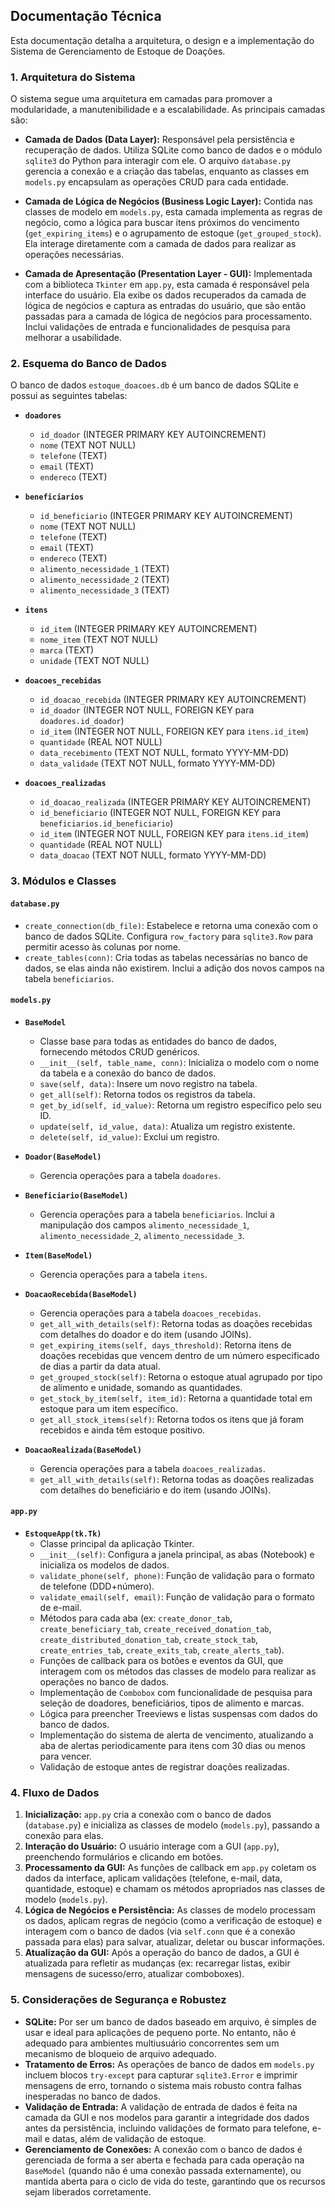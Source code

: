 
## Documentação Técnica

Esta documentação detalha a arquitetura, o design e a implementação do Sistema de Gerenciamento de Estoque de Doações.

### 1. Arquitetura do Sistema

O sistema segue uma arquitetura em camadas para promover a modularidade, a manutenibilidade e a escalabilidade. As principais camadas são:

-   **Camada de Dados (Data Layer):** Responsável pela persistência e recuperação de dados. Utiliza SQLite como banco de dados e o módulo `sqlite3` do Python para interagir com ele. O arquivo `database.py` gerencia a conexão e a criação das tabelas, enquanto as classes em `models.py` encapsulam as operações CRUD para cada entidade.

-   **Camada de Lógica de Negócios (Business Logic Layer):** Contida nas classes de modelo em `models.py`, esta camada implementa as regras de negócio, como a lógica para buscar itens próximos do vencimento (`get_expiring_items`) e o agrupamento de estoque (`get_grouped_stock`). Ela interage diretamente com a camada de dados para realizar as operações necessárias.

-   **Camada de Apresentação (Presentation Layer - GUI):** Implementada com a biblioteca `Tkinter` em `app.py`, esta camada é responsável pela interface do usuário. Ela exibe os dados recuperados da camada de lógica de negócios e captura as entradas do usuário, que são então passadas para a camada de lógica de negócios para processamento. Inclui validações de entrada e funcionalidades de pesquisa para melhorar a usabilidade.

### 2. Esquema do Banco de Dados

O banco de dados `estoque_doacoes.db` é um banco de dados SQLite e possui as seguintes tabelas:

-   **`doadores`**
    -   `id_doador` (INTEGER PRIMARY KEY AUTOINCREMENT)
    -   `nome` (TEXT NOT NULL)
    -   `telefone` (TEXT)
    -   `email` (TEXT)
    -   `endereco` (TEXT)

-   **`beneficiarios`**
    -   `id_beneficiario` (INTEGER PRIMARY KEY AUTOINCREMENT)
    -   `nome` (TEXT NOT NULL)
    -   `telefone` (TEXT)
    -   `email` (TEXT)
    -   `endereco` (TEXT)
    -   `alimento_necessidade_1` (TEXT)
    -   `alimento_necessidade_2` (TEXT)
    -   `alimento_necessidade_3` (TEXT)

-   **`itens`**
    -   `id_item` (INTEGER PRIMARY KEY AUTOINCREMENT)
    -   `nome_item` (TEXT NOT NULL)
    -   `marca` (TEXT)
    -   `unidade` (TEXT NOT NULL)

-   **`doacoes_recebidas`**
    -   `id_doacao_recebida` (INTEGER PRIMARY KEY AUTOINCREMENT)
    -   `id_doador` (INTEGER NOT NULL, FOREIGN KEY para `doadores.id_doador`)
    -   `id_item` (INTEGER NOT NULL, FOREIGN KEY para `itens.id_item`)
    -   `quantidade` (REAL NOT NULL)
    -   `data_recebimento` (TEXT NOT NULL, formato YYYY-MM-DD)
    -   `data_validade` (TEXT NOT NULL, formato YYYY-MM-DD)

-   **`doacoes_realizadas`**
    -   `id_doacao_realizada` (INTEGER PRIMARY KEY AUTOINCREMENT)
    -   `id_beneficiario` (INTEGER NOT NULL, FOREIGN KEY para `beneficiarios.id_beneficiario`)
    -   `id_item` (INTEGER NOT NULL, FOREIGN KEY para `itens.id_item`)
    -   `quantidade` (REAL NOT NULL)
    -   `data_doacao` (TEXT NOT NULL, formato YYYY-MM-DD)

### 3. Módulos e Classes

#### `database.py`

-   `create_connection(db_file)`: Estabelece e retorna uma conexão com o banco de dados SQLite. Configura `row_factory` para `sqlite3.Row` para permitir acesso às colunas por nome.
-   `create_tables(conn)`: Cria todas as tabelas necessárias no banco de dados, se elas ainda não existirem. Inclui a adição dos novos campos na tabela `beneficiarios`.

#### `models.py`

-   **`BaseModel`**
    -   Classe base para todas as entidades do banco de dados, fornecendo métodos CRUD genéricos.
    -   `__init__(self, table_name, conn)`: Inicializa o modelo com o nome da tabela e a conexão do banco de dados.
    -   `save(self, data)`: Insere um novo registro na tabela.
    -   `get_all(self)`: Retorna todos os registros da tabela.
    -   `get_by_id(self, id_value)`: Retorna um registro específico pelo seu ID.
    -   `update(self, id_value, data)`: Atualiza um registro existente.
    -   `delete(self, id_value)`: Exclui um registro.

-   **`Doador(BaseModel)`**
    -   Gerencia operações para a tabela `doadores`.

-   **`Beneficiario(BaseModel)`**
    -   Gerencia operações para a tabela `beneficiarios`. Inclui a manipulação dos campos `alimento_necessidade_1`, `alimento_necessidade_2`, `alimento_necessidade_3`.

-   **`Item(BaseModel)`**
    -   Gerencia operações para a tabela `itens`.

-   **`DoacaoRecebida(BaseModel)`**
    -   Gerencia operações para a tabela `doacoes_recebidas`.
    -   `get_all_with_details(self)`: Retorna todas as doações recebidas com detalhes do doador e do item (usando JOINs).
    -   `get_expiring_items(self, days_threshold)`: Retorna itens de doações recebidas que vencem dentro de um número especificado de dias a partir da data atual.
    -   `get_grouped_stock(self)`: Retorna o estoque atual agrupado por tipo de alimento e unidade, somando as quantidades.
    -   `get_stock_by_item(self, item_id)`: Retorna a quantidade total em estoque para um item específico.
    -   `get_all_stock_items(self)`: Retorna todos os itens que já foram recebidos e ainda têm estoque positivo.

-   **`DoacaoRealizada(BaseModel)`**
    -   Gerencia operações para a tabela `doacoes_realizadas`.
    -   `get_all_with_details(self)`: Retorna todas as doações realizadas com detalhes do beneficiário e do item (usando JOINs).

#### `app.py`

-   **`EstoqueApp(tk.Tk)`**
    -   Classe principal da aplicação Tkinter.
    -   `__init__(self)`: Configura a janela principal, as abas (Notebook) e inicializa os modelos de dados.
    -   `validate_phone(self, phone)`: Função de validação para o formato de telefone (DDD+número).
    -   `validate_email(self, email)`: Função de validação para o formato de e-mail.
    -   Métodos para cada aba (ex: `create_donor_tab`, `create_beneficiary_tab`, `create_received_donation_tab`, `create_distributed_donation_tab`, `create_stock_tab`, `create_entries_tab`, `create_exits_tab`, `create_alerts_tab`).
    -   Funções de callback para os botões e eventos da GUI, que interagem com os métodos das classes de modelo para realizar as operações no banco de dados.
    -   Implementação de `Combobox` com funcionalidade de pesquisa para seleção de doadores, beneficiários, tipos de alimento e marcas.
    -   Lógica para preencher Treeviews e listas suspensas com dados do banco de dados.
    -   Implementação do sistema de alerta de vencimento, atualizando a aba de alertas periodicamente para itens com 30 dias ou menos para vencer.
    -   Validação de estoque antes de registrar doações realizadas.

### 4. Fluxo de Dados

1.  **Inicialização:** `app.py` cria a conexão com o banco de dados (`database.py`) e inicializa as classes de modelo (`models.py`), passando a conexão para elas.
2.  **Interação do Usuário:** O usuário interage com a GUI (`app.py`), preenchendo formulários e clicando em botões.
3.  **Processamento da GUI:** As funções de callback em `app.py` coletam os dados da interface, aplicam validações (telefone, e-mail, data, quantidade, estoque) e chamam os métodos apropriados nas classes de modelo (`models.py`).
4.  **Lógica de Negócios e Persistência:** As classes de modelo processam os dados, aplicam regras de negócio (como a verificação de estoque) e interagem com o banco de dados (via `self.conn` que é a conexão passada para elas) para salvar, atualizar, deletar ou buscar informações.
5.  **Atualização da GUI:** Após a operação do banco de dados, a GUI é atualizada para refletir as mudanças (ex: recarregar listas, exibir mensagens de sucesso/erro, atualizar comboboxes).

### 5. Considerações de Segurança e Robustez

-   **SQLite:** Por ser um banco de dados baseado em arquivo, é simples de usar e ideal para aplicações de pequeno porte. No entanto, não é adequado para ambientes multiusuário concorrentes sem um mecanismo de bloqueio de arquivo adequado.
-   **Tratamento de Erros:** As operações de banco de dados em `models.py` incluem blocos `try-except` para capturar `sqlite3.Error` e imprimir mensagens de erro, tornando o sistema mais robusto contra falhas inesperadas no banco de dados.
-   **Validação de Entrada:** A validação de entrada de dados é feita na camada da GUI e nos modelos para garantir a integridade dos dados antes da persistência, incluindo validações de formato para telefone, e-mail e datas, além de validação de estoque.
-   **Gerenciamento de Conexões:** A conexão com o banco de dados é gerenciada de forma a ser aberta e fechada para cada operação na `BaseModel` (quando não é uma conexão passada externamente), ou mantida aberta para o ciclo de vida do teste, garantindo que os recursos sejam liberados corretamente.



